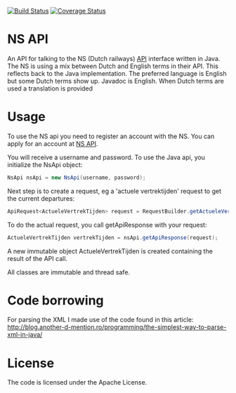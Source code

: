 [![Build Status](https://travis-ci.org/pvanassen/ns-api.png?branch=master)](https://travis-ci.org/pvanassen/ns-api)
[![Coverage Status](https://coveralls.io/repos/pvanassen/ns-api/badge.png?branch=master)](https://coveralls.io/r/pvanassen/ns-api?branch=master)

NS API
======
An API for talking to the NS (Dutch railways) [API](http://www.ns.nl/api/api) interface written in Java. 
The NS is using a mix between Dutch and English terms in their API. This 
reflects back to the Java implementation. The preferred language is English 
but some Dutch terms show up. Javadoc is English. When Dutch terms are used 
a translation is provided

Usage
=====
To use the NS api you need to register an account with the NS. You can apply for an account at [NS API](http://www.ns.nl/api/api). 

You will receive a username and password. To use the Java api, you initialize the NsApi object: 

```Java
NsApi nsApi = new NsApi(username, password);
```
Next step is to create a request, eg a 'actuele vertrektijden' request to get the current departures: 

```Java
ApiRequest<ActueleVertrekTijden> request = RequestBuilder.getActueleVertrektijden(stationName)
```

To do the actual request, you call getApiResponse with your request: 

```Java
ActueleVertrekTijden vertrekTijden = nsApi.getApiResponse(request); 
```

A new immutable object ActueleVertrekTijden is created containing the result of the API call. 

All classes are immutable and thread safe.

Code borrowing
==============
For parsing the XML I made use of the code found in this article: http://blog.another-d-mention.ro/programming/the-simplest-way-to-parse-xml-in-java/

License
=======
The code is licensed under the Apache License. 
